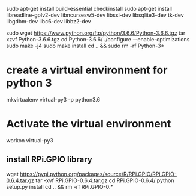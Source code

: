 
sudo apt-get install build-essential checkinstall
sudo apt-get install libreadline-gplv2-dev  libncursesw5-dev libssl-dev libsqlite3-dev tk-dev libgdbm-dev libc6-dev libbz2-dev

sudo wget https://www.python.org/ftp/python/3.6.6/Python-3.6.6.tgz
tar xzvf Python-3.6.6.tgz
cd Python-3.6.6/
./configure  --enable-optimizations
sudo make -j4
sudo make install
cd .. && sudo rm -rf Python-3* 

# create a virtual environment for python 3
mkvirtualenv virtual-py3 -p python3.6
# Activate the virtual environment
workon virtual-py3

## install RPi.GPIO library
wget https://pypi.python.org/packages/source/R/RPi.GPIO/RPi.GPIO-0.6.4.tar.gz
tar -xvf RPi.GPIO-0.6.4.tar.gz
cd RPi.GPIO-0.6.4/
python setup.py install
cd .. && rm -rf RPi.GPIO-0.*
